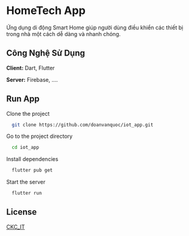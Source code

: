
# HomeTech App

Ứng dụng di động Smart Home giúp người dùng điều khiển các thiết bị trong nhà một cách dễ dàng và nhanh chóng.


## Công Nghệ Sử Dụng

**Client:** Dart, Flutter

**Server:** Firebase, ....


## Run App

Clone the project

```bash
  git clone https://github.com/doanvanquoc/iot_app.git
```

Go to the project directory

```bash
  cd iot_app
```

Install dependencies

```bash
  flutter pub get
```

Start the server

```bash
  flutter run
```


## License

[CKC_IT](https://cntt.caothang.edu.vn)


